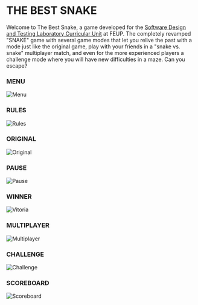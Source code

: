 # THE BEST SNAKE

Welcome to The Best Snake, a game developed for the [Software Design and Testing Laboratory Curricular Unit](https://sigarra.up.pt/feup/en/UCURR_GERAL.FICHA_UC_VIEW?pv_ocorrencia_id=501676) at FEUP.
The completely revamped "SNAKE" game with several game modes that let you relive the past with a mode just like the original game, play with your friends in a "snake vs. snake" multiplayer match, and even for the more experienced players a challenge mode where you will have new difficulties in a maze. Can you escape? 

### MENU
![Menu](Imagens/Screenshots/menu.png)
### RULES
![Rules](Imagens/Screenshots/regras.png)
### ORIGINAL
![Original](Imagens/Screenshots/original.png)
### PAUSE
![Pause](Imagens/Screenshots/pause.png)
### WINNER
![Vitoria](Imagens/Screenshots/vitoria.png)
### MULTIPLAYER
![Multiplayer](Imagens/Screenshots/multiplayer.png)
### CHALLENGE
![Challenge](Imagens/Screenshots/challenge.png)
### SCOREBOARD
![Scoreboard](Imagens/Screenshots/scoreboard.png)

